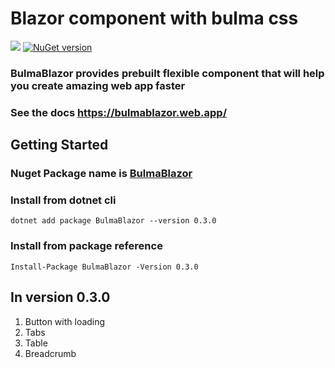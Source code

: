 # Blazor component with bulma css

![](https://github.com/MihirJayavant/bulma-blazor/workflows/build/badge.svg) [![NuGet version](https://badge.fury.io/nu/bulmablazor.svg)](https://badge.fury.io/nu/bulmablazor)

### BulmaBlazor provides prebuilt flexible component that will help you create amazing web app faster
### See the docs https://bulmablazor.web.app/

## Getting Started

### Nuget Package name is [BulmaBlazor](https://www.nuget.org/packages/BulmaBlazor)
 

### Install from dotnet cli
```
dotnet add package BulmaBlazor --version 0.3.0
```

### Install from package reference
```
Install-Package BulmaBlazor -Version 0.3.0
```

## In version 0.3.0

1. Button with loading
2. Tabs
3. Table
4. Breadcrumb

